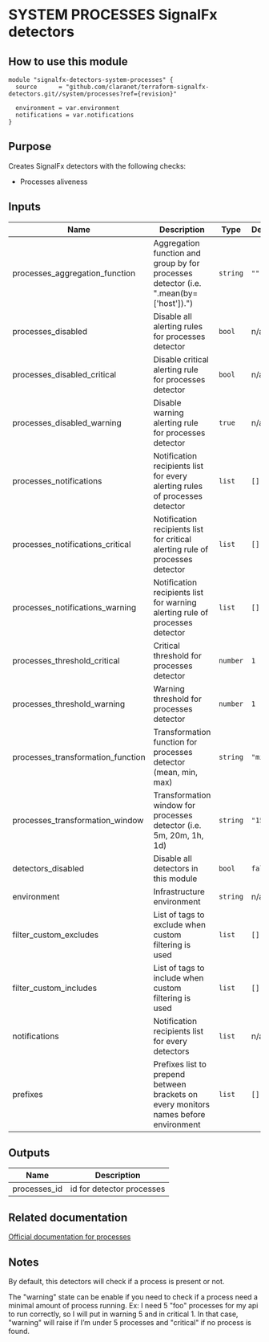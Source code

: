 # SYSTEM PROCESSES SignalFx detectors

## How to use this module

```hcl
module "signalfx-detectors-system-processes" {
  source      = "github.com/claranet/terraform-signalfx-detectors.git//system/processes?ref={revision}"

  environment = var.environment
  notifications = var.notifications
}

```

## Purpose

Creates SignalFx detectors with the following checks:

- Processes aliveness

## Inputs

| Name | Description | Type | Default | Required |
|------|-------------|------|---------|:-----:|
| processes\_aggregation\_function | Aggregation function and group by for processes detector (i.e. ".mean(by=['host']).") | `string` | `""` | no |
| processes\_disabled | Disable all alerting rules for processes detector | `bool` | n/a | yes |
| processes\_disabled\_critical | Disable critical alerting rule for processes detector | `bool` | n/a | yes |
| processes\_disabled\_warning | Disable warning alerting rule for processes detector | `true` | n/a | yes |
| processes\_notifications | Notification recipients list for every alerting rules of processes detector | `list` | `[]` | no |
| processes\_notifications\_critical | Notification recipients list for critical alerting rule of processes detector | `list` | `[]` | no |
| processes\_notifications\_warning | Notification recipients list for warning alerting rule of processes detector | `list` | `[]` | no |
| processes\_threshold\_critical | Critical threshold for processes detector | `number` | `1` | no |
| processes\_threshold\_warning | Warning threshold for processes detector | `number` | `1` | no |
| processes\_transformation\_function | Transformation function for processes detector (mean, min, max) | `string` | `"min"` | no |
| processes\_transformation\_window | Transformation window for processes detector (i.e. 5m, 20m, 1h, 1d) | `string` | `"15min"` | no |
| detectors\_disabled | Disable all detectors in this module | `bool` | `false` | no |
| environment | Infrastructure environment | `string` | n/a | yes |
| filter\_custom\_excludes | List of tags to exclude when custom filtering is used | `list` | `[]` | no |
| filter\_custom\_includes | List of tags to include when custom filtering is used | `list` | `[]` | no |
| notifications | Notification recipients list for every detectors | `list` | n/a | yes |
| prefixes | Prefixes list to prepend between brackets on every monitors names before environment | `list` | `[]` | no |

## Outputs

| Name | Description |
|------|-------------|
| processes\_id | id for detector processes |

## Related documentation

[Official documentation for processes](https://docs.signalfx.com/en/latest/integrations/agent/monitors/collectd-processes.html)

## Notes

By default, this detectors will check if a process is present or not. 

The "warning" state can be enable if you need to check if a process need a minimal amount of process running.
Ex: I need 5 "foo" processes for my api to run correctly, so I will put in warning 5 and in critical 1. 
In that case, "warning" will raise if I’m under 5 processes and "critical" if no process is found.
